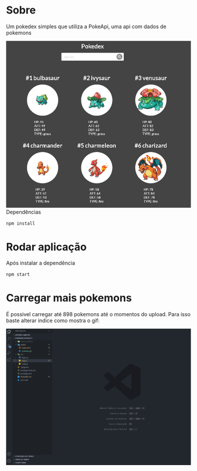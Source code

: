 # Sobre
<p>Um pokedex simples que utiliza a PokeApi, uma api com dados de pokemons</p>
<img src = "./public/pokedex.gif" alt = "pokedex.gif /> 

# Dependências
                                         
```bash
npm install
```

# Rodar aplicação
<p>Após instalar a dependência</p>

```bash
npm start
```

# Carregar mais pokemons
<p>É possivel carregar até 898 pokemons até o momentos do upload. Para isso baste alterar indice como mostra o gif:</p>
<img src = "./public/pokedex_incluirPokemon.gif" alt = "pokedex_incluirPokemon.gif">
